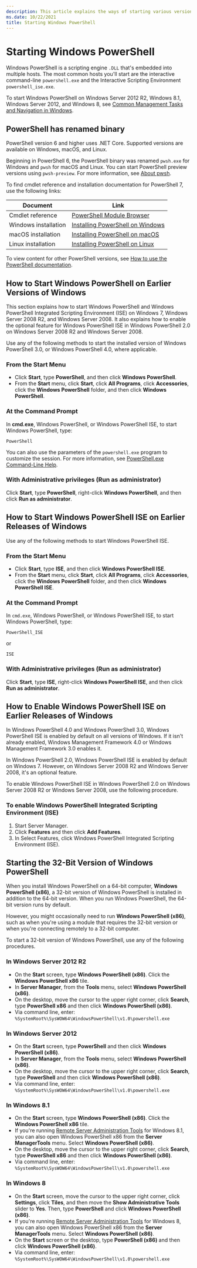 ```yaml
---
description: This article explains the ways of starting various versions of PowerShell.
ms.date: 10/22/2021
title: Starting Windows PowerShell
---
```


# Starting Windows PowerShell

Windows PowerShell is a scripting engine `.DLL` that's embedded into multiple hosts. The most common
hosts you'll start are the interactive command-line `powershell.exe` and the Interactive Scripting
Environment `powershell_ise.exe`.

To start Windows PowerShell on Windows Server 2012 R2, Windows 8.1, Windows Server
2012, and Windows 8, see
[Common Management Tasks and Navigation in Windows](/previous-versions/windows/it-pro/windows-server-2012-R2-and-2012/hh831491(v=ws.11)).

## PowerShell has renamed binary

PowerShell version 6 and higher uses .NET Core. Supported versions are available on Windows, macOS,
and Linux.

Beginning in PowerShell 6, the PowerShell binary was renamed `pwsh.exe` for Windows and `pwsh` for
macOS and Linux. You can start PowerShell preview versions using `pwsh-preview`. For more
information, see [About pwsh](/powershell/module/microsoft.powershell.core/about/about_pwsh).

To find cmdlet reference and installation documentation for PowerShell 7, use the following links:

| Document | Link |
| ----- | ----- |
| Cmdlet reference | [PowerShell Module Browser](/powershell/module/) |
| Windows installation | [Installing PowerShell on Windows](/powershell/scripting/install/installing-powershell-on-windows) |
| macOS installation | [Installing PowerShell on macOS](/powershell/scripting/install/installing-powershell-on-macos) |
| Linux installation | [Installing PowerShell on Linux](/powershell/scripting/install/installing-powershell-on-linux) |

To view content for other PowerShell versions, see [How to use the PowerShell documentation](../how-to-use-docs.md).

## How to Start Windows PowerShell on Earlier Versions of Windows

This section explains how to start Windows PowerShell and Windows PowerShell Integrated Scripting
Environment (ISE) on Windows 7, Windows Server 2008 R2, and Windows Server 2008. It
also explains how to enable the optional feature for Windows PowerShell ISE in Windows PowerShell
2.0 on Windows Server 2008 R2 and Windows Server 2008.

Use any of the following methods to start the installed version of Windows PowerShell 3.0, or
Windows PowerShell 4.0, where applicable.

### From the Start Menu

- Click **Start**, type **PowerShell**, and then click **Windows PowerShell**.
- From the **Start** menu, click **Start**, click **All Programs**, click **Accessories**, click the
  **Windows PowerShell** folder, and then click **Windows PowerShell**.

### At the Command Prompt

In **cmd.exe**, Windows PowerShell, or Windows PowerShell ISE, to start Windows PowerShell, type:

```
PowerShell
```

You can also use the parameters of the `powershell.exe` program to customize the session. For more
information, see
[PowerShell.exe Command-Line Help](/powershell/module/Microsoft.PowerShell.Core/About/about_PowerShell_exe).

### With Administrative privileges (Run as administrator)

Click **Start**, type **PowerShell**, right-click **Windows PowerShell**, and then click **Run as
administrator**.

## How to Start Windows PowerShell ISE on Earlier Releases of Windows

Use any of the following methods to start Windows PowerShell ISE.

### From the Start Menu

- Click **Start**, type **ISE**, and then click **Windows PowerShell ISE**.
- From the **Start** menu, click **Start**, click **All Programs**, click **Accessories**, click the
  **Windows PowerShell** folder, and then click **Windows PowerShell ISE**.

### At the Command Prompt

In `cmd.exe`, Windows PowerShell, or Windows PowerShell ISE, to start Windows PowerShell, type:

```
PowerShell_ISE
```

or

```
ISE
```

### With Administrative privileges (Run as administrator)

Click **Start**, type **ISE**, right-click **Windows PowerShell ISE**, and then click **Run as
administrator**.

## How to Enable Windows PowerShell ISE on Earlier Releases of Windows

In Windows PowerShell 4.0 and Windows PowerShell 3.0, Windows PowerShell ISE is enabled by default
on all versions of Windows. If it isn't already enabled, Windows Management Framework 4.0 or Windows
Management Framework 3.0 enables it.

In Windows PowerShell 2.0, Windows PowerShell ISE is enabled by default on Windows 7. However, on
Windows Server 2008 R2 and Windows Server 2008, it's an optional feature.

To enable Windows PowerShell ISE in Windows PowerShell 2.0 on Windows Server 2008 R2 or Windows
Server 2008, use the following procedure.

### To enable Windows PowerShell Integrated Scripting Environment (ISE)

1. Start Server Manager.
1. Click **Features** and then click **Add Features**.
1. In Select Features, click Windows PowerShell Integrated Scripting Environment (ISE).

## Starting the 32-Bit Version of Windows PowerShell

When you install Windows PowerShell on a 64-bit computer, **Windows PowerShell (x86)**, a 32-bit
version of Windows PowerShell is installed in addition to the 64-bit version. When you run Windows
PowerShell, the 64-bit version runs by default.

However, you might occasionally need to run **Windows PowerShell (x86)**, such as when you're using
a module that requires the 32-bit version or when you're connecting remotely to a 32-bit computer.

To start a 32-bit version of Windows PowerShell, use any of the following procedures.

### In Windows Server 2012 R2

- On the **Start** screen, type **Windows PowerShell (x86)**. Click the **Windows PowerShell x86**
  tile.
- In **Server Manager**, from the **Tools** menu, select **Windows PowerShell (x86)**.
- On the desktop, move the cursor to the upper right corner, click **Search**, type **PowerShell
  x86** and then click **Windows PowerShell (x86)**.
- Via command line, enter: `%SystemRoot%\SysWOW64\WindowsPowerShell\v1.0\powershell.exe`

### In Windows Server 2012

- On the **Start** screen, type **PowerShell** and then click **Windows PowerShell (x86)**.
- In **Server Manager**, from the **Tools** menu, select **Windows PowerShell (x86)**.
- On the desktop, move the cursor to the upper right corner, click **Search**, type **PowerShell**
  and then click **Windows PowerShell (x86)**.
- Via command line, enter: `%SystemRoot%\SysWOW64\WindowsPowerShell\v1.0\powershell.exe`

### In Windows 8.1

- On the **Start** screen, type **Windows PowerShell (x86)**. Click the **Windows PowerShell x86**
  tile.
- If you're running
  [Remote Server Administration Tools](https://go.microsoft.com/fwlink/?LinkID=304145) for Windows
  8.1, you can also open Windows PowerShell x86 from the **Server ManagerTools** menu. Select
  **Windows PowerShell (x86)**.
- On the desktop, move the cursor to the upper right corner, click **Search**, type **PowerShell
  x86** and then click **Windows PowerShell (x86)**.
- Via command line, enter: `%SystemRoot%\SysWOW64\WindowsPowerShell\v1.0\powershell.exe`

### In Windows 8

- On the **Start** screen, move the cursor to the upper right corner, click **Settings**, click
  **Tiles**, and then move the **Show Administrative Tools** slider to **Yes**. Then, type
  **PowerShell** and click **Windows PowerShell (x86)**.
- If you're running
  [Remote Server Administration Tools](https://www.microsoft.com/download/details.aspx?id=28972) for
  Windows 8, you can also open Windows PowerShell x86 from the **Server ManagerTools** menu. Select
  **Windows PowerShell (x86)**.
- On the **Start** screen or the desktop, type **PowerShell (x86)** and then click **Windows
  PowerShell (x86)**.
- Via command line, enter: `%SystemRoot%\SysWOW64\WindowsPowerShell\v1.0\powershell.exe`
